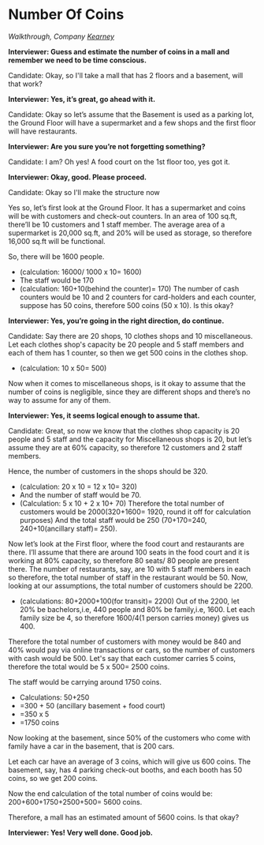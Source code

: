 # Number Of Coins

_Walkthrough, Company [Kearney](/)_

**Interviewer: Guess and estimate the number of coins in a mall and remember we need to be time conscious.**

Candidate: Okay, so I'll take a mall that has 2 floors and a basement, will that work?

**Interviewer: Yes, it’s great, go ahead with it.**

Candidate: Okay so let’s assume that the Basement is used as a parking lot, the Ground Floor will have a supermarket and a few shops and the first floor will have restaurants.

**Interviewer: Are you sure you’re not forgetting something?**

Candidate: I am? Oh yes! A food court on the 1st floor too, yes got it.

**Interviewer: Okay, good. Please proceed.**

Candidate: Okay so I'll make the structure now

Yes so, let’s first look at the Ground Floor. It has a supermarket and coins will be with customers and check-out counters. In an area of 100 sq.ft, there’ll be 10 customers and 1 staff member.
The average area of a supermarket is 20,000 sq.ft, and 20% will be used as storage, so therefore 16,000 sq.ft will be functional.

So, there will be 1600 people.

- (calculation: 16000/ 1000 x 10= 1600)
- The staff would be 170
- (calculation: 160+10(behind the counter)= 170)
  The number of cash counters would be 10 and 2 counters for card-holders and each counter, suppose has 50 coins, therefore 500 coins (50 x 10). Is this okay?

**Interviewer: Yes, you’re going in the right direction, do continue.**

Candidate: Say there are 20 shops, 10 clothes shops and 10 miscellaneous.
Let each clothes shop's capacity be 20 people and 5 staff members and each of them has 1 counter, so then we get 500 coins in the clothes shop.

- (calculation: 10 x 50= 500)

Now when it comes to miscellaneous shops, is it okay to assume that the number of coins is negligible,
since they are different shops and there’s no way to assume for any of them.

**Interviewer: Yes, it seems logical enough to assume that.**

Candidate: Great, so now we know that the clothes shop capacity is 20 people and 5 staff and the capacity for Miscellaneous shops is 20, but let’s assume they are at 60% capacity, so therefore 12 customers and 2 staff members.

Hence, the number of customers in the shops should be 320.

- (calculation: 20 x 10 = 12 x 10= 320)
- And the number of staff would be 70.
- (Calculation: 5 x 10 + 2 x 10+ 70)
  Therefore the total number of customers would be 2000(320+1600= 1920, round it off for calculation purposes) And the total staff would be 250 (70+170=240, 240+10(ancillary staff)= 250).

Now let’s look at the First floor, where the food court and restaurants are there.
I’ll assume that there are around 100 seats in the food court and it is working at 80% capacity, so therefore 80 seats/ 80 people are present there.
The number of restaurants, say, are 10 with 5 staff members in each so therefore, the total number of staff in the restaurant would be 50.
Now, looking at our assumptions, the total number of customers should be 2200.

- (calculations: 80+2000+100(for transit)= 2200)
  Out of the 2200, let 20% be bachelors,i.e, 440 people and 80% be family,i.e, 1600.
  Let each family size be 4, so therefore 1600/4(1 person carries money) gives us 400.

Therefore the total number of customers with money would be 840 and 40% would pay via online transactions or cars, so the number of customers with cash would be 500.
Let's say that each customer carries 5 coins, therefore the total would be 5 x 500= 2500 coins.

The staff would be carrying around 1750 coins.

- Calculations: 50+250
- =300 + 50 (ancillary basement + food court)
- =350 x 5
- =1750 coins

Now looking at the basement, since 50% of the customers who come with family have a car in the basement, that is 200 cars.

Let each car have an average of 3 coins, which will give us 600 coins. The basement, say, has 4 parking check-out booths, and each booth has 50 coins, so we get 200 coins.

Now the end calculation of the total number of coins would be:
200+600+1750+2500+500= 5600 coins.

Therefore, a mall has an estimated amount of 5600 coins. Is that okay?

**Interviewer: Yes! Very well done. Good job.**
